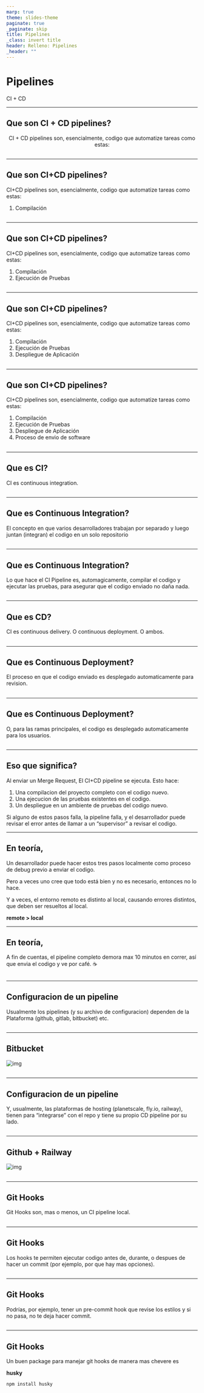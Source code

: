 ```yaml
---
marp: true
theme: slides-theme
paginate: true
_paginate: skip
title: Pipelines
_class: invert title
header: Relleno: Pipelines
_header: ""
---
```


# Pipelines

CI + CD

---

## Que son CI + CD pipelines?

CI + CD pipelines son, esencialmente, codigo que automatize tareas
como estas:

##

---

## Que son CI+CD pipelines?

CI+CD pipelines son, esencialmente, codigo que automatize tareas
como estas:

1. Compilación

##

---

## Que son CI+CD pipelines?

CI+CD pipelines son, esencialmente, codigo que automatize tareas
como estas:

1. Compilación
2. Ejecución de Pruebas

##

---

## Que son CI+CD pipelines?

CI+CD pipelines son, esencialmente, codigo que automatize tareas
como estas:

1. Compilación
2. Ejecución de Pruebas
3. Despliegue de Aplicación

##

---

## Que son CI+CD pipelines?

CI+CD pipelines son, esencialmente, codigo que automatize tareas
como estas:

1. Compilación
2. Ejecución de Pruebas
3. Despliegue de Aplicación
4. Proceso de envio de software

##

---

<!--
_class: body-center align-center
 -->

## Que es CI?

CI es continuous integration.

##

---

<!--
class: body-center
 -->

## Que es Continuous Integration?

El concepto en que varios desarrolladores trabajan por separado y luego juntan (integran) el codigo en un solo repositorio

##

---

## Que es Continuous Integration?

Lo que hace el CI Pipeline es, automagicamente, compilar el codigo y ejecutar las pruebas, para asegurar que el codigo enviado no daña nada.

##

---

<!--
_class: body-center align-center
 -->

## Que es CD?

CI es continuous delivery.
O continuous deployment.
O ambos.

##

---

<!--
_class: body-center align-center
 -->

## Que es Continuous Deployment?

El proceso en que el codigo enviado es desplegado
automaticamente para revision.

##

---

## Que es Continuous Deployment?

O, para las ramas principales, el codigo es desplegado
automaticamente para los usuarios.

##

---

## Eso que significa?

Al enviar un Merge Request, El CI+CD pipeline se ejecuta. Esto
hace:

1. Una compilacion del proyecto completo con el codigo nuevo.
2. Una ejecucion de las pruebas existentes en el codigo.
3. Un despliegue en un ambiente de pruebas del codigo nuevo.

Si alguno de estos pasos falla, la pipeline falla, y el desarrollador puede revisar el error antes de llamar a un “supervisor” a revisar el codigo.

---

<style scoped>
  p:nth-child(6) {
    text-align: center;
  }
</style>

## En teoría,

Un desarrollador puede hacer estos tres pasos localmente como proceso de debug previo a enviar el codigo.

Pero a veces uno cree que todo está bien y no es necesario, entonces no lo hace.

Y a veces, el entorno remoto es distinto al local, causando errores
distintos, que deben ser resueltos al local.

**remote > local**

---

<!--
class: body-center align-center
 -->

## En teoría,

A fin de cuentas, el pipeline completo demora max 10 minutos en
correr, así que envia el codigo y ve por café. ☕

##

---

## Configuracion de un pipeline

Usualmente los pipelines (y su archivo de configuracion) dependen
de la Plataforma (github, gitlab, bitbucket) etc.

##

---

## Bitbucket

![img](../assets/filler/bitbucket-pipeline.png)

##

---

## Configuracion de un pipeline

Y, usualmente, las plataformas de hosting (planetscale, fly.io, railway), tienen para “integrarse” con el repo y tiene su propio CD pipeline por su lado.

##

---

## Github + Railway

![img](../assets/filler/railway-pipeline.png)

##

---

## Git Hooks

Git Hooks son, mas o menos, un CI pipeline local.

##

---

## Git Hooks

Los hooks te permiten ejecutar codigo antes de, durante, o despues
de hacer un commit (por ejemplo, por que hay mas opciones).

##

---

## Git Hooks

Podrías, por ejemplo, tener un pre-commit hook que revise los
estilos y si no pasa, no te deja hacer commit.

##

---

## Git Hooks

Un buen package para manejar git hooks de manera mas chevere es

**husky**

`npm install husky`
